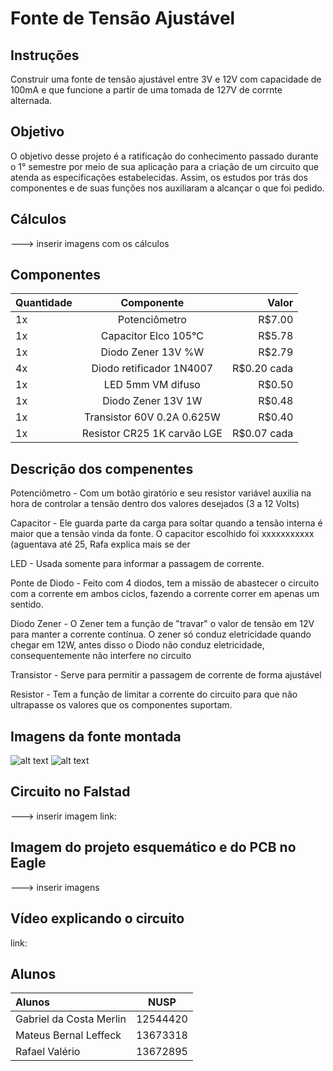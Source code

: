 # Fonte de Tensão Ajustável

## Instruções

Construir uma fonte de tensão ajustável entre 3V e 12V com capacidade de 100mA e que funcione a partir de uma tomada de 127V de corrnte alternada.

## Objetivo

O objetivo desse projeto é a ratificação do conhecimento passado durante o 1° semestre por meio de sua aplicação para a criação de um circuito que atenda as especificações estabelecidas. Assim, os estudos por trás dos componentes e de suas funções nos auxiliaram a alcançar o que foi pedido.

## Cálculos

---> inserir imagens com os cálculos

## Componentes

| Quantidade |         Componente          |    Valor    |
| :--------- |:--------------------------: | ----------: |
| 1x         | Potenciômetro               | R$7.00      |
| 1x         | Capacitor Elco 105°C        | R$5.78      |
| 1x         | Diodo Zener 13V %W          | R$2.79      |
| 4x         | Diodo retificador 1N4007    | R$0.20 cada |
| 1x         | LED 5mm VM difuso           | R$0.50      |
| 1x         | Diodo Zener 13V 1W          | R$0.48      |
| 1x         | Transistor 60V 0.2A 0.625W  | R$0.40      |
| 1x         | Resistor CR25 1K carvão LGE | R$0.07 cada |

## Descrição dos compenentes

Potenciômetro - Com um botão giratório e seu resistor variável auxilia na hora de controlar a tensão dentro dos valores desejados (3 a 12 Volts)

Capacitor - Ele guarda parte da carga para soltar quando a tensão interna é maior que a tensão vinda da fonte. O capacitor escolhido foi xxxxxxxxxxx (aguentava até 25, Rafa explica mais se der

LED - Usada somente para informar a passagem de corrente.

Ponte de Diodo - Feito com 4 diodos, tem a missão de abastecer o circuito com a corrente em ambos ciclos, fazendo a corrente correr em apenas um sentido.

Diodo Zener - O Zener tem a função de "travar" o valor de tensão em 12V para manter a corrente contínua. O zener só conduz eletricidade quando chegar em 12W, antes disso o Diodo não conduz eletricidade, consequentemente não interfere no circuito

Transistor - Serve para permitir a passagem de corrente de forma ajustável

Resistor - Tem a função de limitar a corrente do circuito para que não ultrapasse os valores que os componentes suportam.

## Imagens da fonte montada

![alt text][foto1]
![alt text][foto2]

[foto1]: https://i.imgur.com/fknIOfn.jpeg
[foto2]: https://i.imgur.com/iAvvsa3.jpeg

## Circuito no Falstad

---> inserir imagem
link:

## Imagem do projeto esquemático e do PCB no Eagle

---> inserir imagens

## Vídeo explicando o circuito

link: 

## Alunos

|         Alunos          |   NUSP    |
| :---------------------- | :-------: |
| Gabriel da Costa Merlin |  12544420 |
| Mateus Bernal Leffeck   |  13673318 |
| Rafael Valério          |  13672895 |
